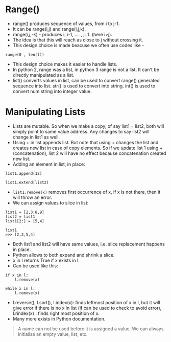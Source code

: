 # Range()

- range() produces sequence of values, from i to j-1.
- It can be range(i,j) and range(i,j,k).
- range(i,j,-k) - produces i, i-1, .... , j+1. (here i>j).
- The idea is that this will reach as close to j without crossing it.
- This design choice is made beacuse we often use codes like - 
```
range(0 , len(l))
```

- This design choice makes it easier to handle lists.
- In python 2, range was a list, in python 3 range is not a list. It can't be directly manipulated as a list.
- list() converts values in list, can be used to convert range() generated sequence into list. str() is used to convert into string. int() is used to convert num string into integer value.

# Manipulating Lists

- Lists are mutable. So when we make a copy, of say list1 = list2, both will simply point to same value address. Any changes to say list2 will change in list1 as well.
- Using + in list appends list. But note that using + changes the list and creates new list in case of copy elements. So if we update list 1 using + (concatenation), list 2 will have no effect because concatenation created new list.
- Adding an element in list, in place:
```
list1.append(12)
```

```
list1.extend(list2)
```

- ```list1.remove(x)``` removes first occurrence of x, if x is not there, then it will throw an error.
- We can assign values to slice in list:

```
list1 = [2,3,8,9]
list2 = list1
list1[2:] = [5,4]

list1
>>> [2,3,5,4]
```

- Both list1 and list2 will have same values, i.e. slice replacement happens in place.
- Python allows to both expand and shrink a slice.
- x in l returns True if x exists in l.
- Can be used like this:

```
if x in l:
	l.remove(x)
```

```
while x in l:
	l.remove(x)
```

 - l.reverse(), l.sort(), l.index(x): finds leftmost position of x in l, but it will give error if there is no x in list (if can be used to check to avoid error), l.rindex(x) : finds right most position of x.
 - Many more exists in Python documentation.

> A name can not be used before it is assigned a value. We can always initialize an empty value, list, etc.
